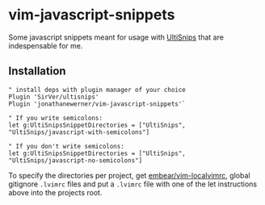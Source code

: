 # vim-javascript-snippets

Some javascript snippets meant for usage with [UltiSnips](https://github.com/SirVer/ultisnips) that are indespensable for me. 

## Installation
```viml
" install deps with plugin manager of your choice
Plugin 'SirVer/ultisnips' 
Plugin 'jonathanewerner/vim-javascript-snippets'`

" If you write semicolons:
let g:UltiSnipsSnippetDirectories = ["UltiSnips", "UltiSnips/javascript-with-semicolons"]

" If you don't write semicolons:
let g:UltiSnipsSnippetDirectories = ["UltiSnips", "UltiSnips/javascript-no-semicolons"]
```

To specify the directories per project, get [embear/vim-localvimrc](https://github.com/embear/vim-localvimrc), global gitignore `.lvimrc` files and put a `.lvimrc` file with one of the let instructions above into the projects root.
